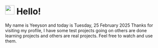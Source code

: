  <h1>
    <img src="https://emojis.slackmojis.com/emojis/images/1643510097/45343/hi.gif?1643510097" width="30"/> 
    Hello!
 </h1>
 <p>
    My name is Yeeyson and today is Tuesday, 25 February 2025
    Thanks for visiting my profile, I have some test projects going on others are done learning projects and others are real projects.
    Feel free to watch and use them.
 </p>